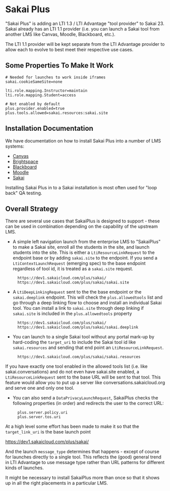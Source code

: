 Sakai Plus
==========

"Sakai Plus" is adding an LTI 1.3 / LTI Advantage "tool provider" to Sakai 23.  Sakai
already has an LTI 1.1 provider (i.e. you can launch a Sakai tool from another
LMS like Canvas, Moodle, Blackboard, etc.).

The LTI 1.1 provider will be kept separate from the LTI Advantage provider to allow
each to evolve to best meet their respective use cases.

Some Properties To Make It Work
-------------------------------

    # Needed for launches to work inside iframes
    sakai.cookieSameSite=none

    lti.role.mapping.Instructor=maintain
    lti.role.mapping.Student=access

    # Not enabled by default
    plus.provider.enabled=true
    plus.tools.allowed=sakai.resources:sakai.site


Installation Documentation
--------------------------

We have documentation on how to install Sakai Plus into a number of LMS systems:

* [Canvas](docs/INSTALL-CANVAS.md)
* [Brightspace](docs/INSTALL-BRIGHTSPACE.md)
* [Blackboard](docs/INSTALL-BLACKBOARD.md)
* [Moodle](docs/INSTALL-MOODLE.md)
* [Sakai](docs/INSTALL-SAKAI.md)

Installing Sakai Plus in to a Sakai installation is most often used for "loop back" QA testing.

Overall Strategy
----------------

There are several use cases that SakaiPlus is designed to support - these can be used in combination
depending on the capability of the upstream LMS.

* A simple left navigation launch from the enterprise LMS to "SakaiPlus" to make a Sakai site, enroll all
the students in the site, and launch students into the site. This is either a `LtiResourceLinkRequest` to
the endpoint base or by adding `sakai.site` to the endpoint.  If you send a `LtiContextLaunchRequest` (emerging spec)
to the base endpoint regardless of tool id, it is treated as a `sakai.site` request.

        https://dev1.sakaicloud.com/plus/sakai/
        https://dev1.sakaicloud.com/plus/sakai/sakai.site

* A `LtiDeepLinkingRequest` sent to the the base endpoint or the `sakai.deeplink` endpoint.   This will
check the `plus.allowedtools` list and go through a deep linking flow to choose and install an
individual Sakai tool.  You can install a link to `sakai.site` through deep linking if `sakai.site`
is included in the `plus.allowedtools` property

        https://dev1.sakaicloud.com/plus/sakai/
        https://dev1.sakaicloud.com/plus/sakai/sakai.deeplink

* You can launch to a single Sakai tool without any portal mark-up by hard-coding the `target_uri` to
include the Sakai tool id like `sakai.resources` and sending that end point an `LtiResourceLinkRequest`.

        https://dev1.sakaicloud.com/plus/sakai/sakai.resources

If you have exactly one tool enabled in the allowed tools list (i.e. like sakai.conversations) and do not
even have sakai.site enabled, a `LtiResourceLinkRequest` sent to the base URL will be sent to that tool.
This feature would allow you to put up a server like conversations.sakaicloud.org and serve one and
only one tool.

* You can also send a `DataPrivacyLaunchRequest`, SakaiPlus checks the following properties (in order)
and redirects the user to the correct URL:

        plus.server.policy.uri
        plus.server.tos.uri

At a high level some effort has been made to make it so that the `target_link_uri` is the base launch point

   https://dev1.sakaicloud.com/plus/sakai/

And the launch `message_type` determines that happens - except of course for launches directly to a single
tool.  This reflects the (good) general trend in LTI Advantage to use message type rather than URL patterns
for different kinds of launches.

It might be necessary to install SakaiPlus more than once so that it shows up in all the right placements
in a particular LMS.
